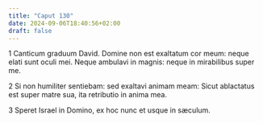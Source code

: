 ```yaml
---
title: "Caput 130"
date: 2024-09-06T18:40:56+02:00
draft: false
---
```




1 Canticum graduum David. Domine non est exaltatum cor meum: neque elati sunt oculi mei. Neque ambulavi in magnis: neque in mirabilibus super me.

2 Si non humiliter sentiebam: sed exaltavi animam meam: Sicut ablactatus est super matre sua, ita retributio in anima mea.

3 Speret Israel in Domino, ex hoc nunc et usque in sæculum.

